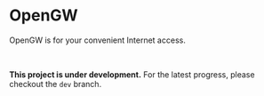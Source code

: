 
# OpenGW

OpenGW is for your convenient Internet access.

<br>

**This project is under development.** For the latest progress, please checkout the `dev` branch.

